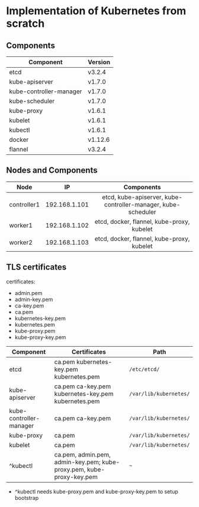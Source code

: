 # Implementation of Kubernetes from scratch

## Components

|  Component | Version|
| -----------|--------|
| etcd       |   v3.2.4  |
| kube-apiserver       |   v1.7.0 |
| kube-controller-manager       | v1.7.0 |
| kube-scheduler |   v1.7.0  |
| kube-proxy|  v1.6.1 |
| kubelet |   v1.6.1|
| kubectl | v1.6.1 |
| docker |  v1.12.6 |
| flannel |   v3.2.4  |

## Nodes and Components

| Node          |   IP      | Components    |
| ------------- |-----------|:-------------:|
| controller1   | 192.168.1.101 | etcd, kube-apiserver, kube-controller-manager, kube-scheduler|
| worker1       | 192.168.1.102 | etcd, docker, flannel, kube-proxy, kubelet        |
| worker2       | 192.168.1.103 | etcd, docker, flannel, kube-proxy, kubelet        |

## TLS certificates

certificates:

* admin.pem
* admin-key.pem
* ca-key.pem
* ca.pem
* kubernetes-key.pem
* kubernetes.pem
* kube-proxy.pem
* kube-proxy-key.pem

| Component   | Certificates   |    Path    |
|-------------|----------------| -----------|
| etcd | ca.pem kubernetes-key.pem kubernetes.pem | `/etc/etcd/` |
| kube-apiserver |  ca.pem ca-key.pem kubernetes-key.pem kubernetes.pem | `/var/lib/kubernetes/`  |
| kube-controller-manager |  ca.pem ca-key.pem | `/var/lib/kubernetes/`  |
| kube-proxy | ca.pem   | `/var/lib/kubernetes/` |
| kubelet |  ca.pem | `/var/lib/kubernetes/` |
| ^kubectl |  ca.pem, admin.pem, admin-key.pem; kube-proxy.pem, kube-proxy-key.pem | `~` |

* ^kubectl needs kube-proxy.pem and kube-proxy-key.pem to setup bootstrap